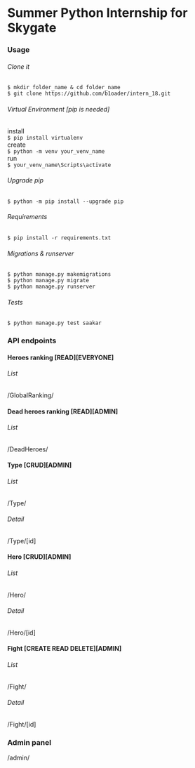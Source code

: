# Summer Python Internship for Skygate
### Usage
###### Clone it
`$ mkdir folder_name & cd folder_name`<br>
`$ git clone https://github.com/b1oader/intern_18.git`
###### Virtual Environment [pip is needed]
install<br>
`$ pip install virtualenv`<br>
create<br>
`$ python -m venv your_venv_name`<br>
run<br>
`$ your_venv_name\Scripts\activate`<br>
###### Upgrade pip
`$ python -m pip install --upgrade pip`<br>
###### Requirements
`$ pip install -r requirements.txt`<br>
###### Migrations & runserver
`$ python manage.py makemigrations`<br>
`$ python manage.py migrate`<br>
`$ python manage.py runserver`<br>
###### Tests
`$ python manage.py test saakar`<br>
### API endpoints
#### Heroes ranking [READ][EVERYONE]
###### List
/GlobalRanking/
#### Dead heroes ranking [READ][ADMIN]
###### List
/DeadHeroes/
#### Type [CRUD][ADMIN]
###### List
/Type/
###### Detail
/Type/[id]
#### Hero [CRUD][ADMIN]
###### List
/Hero/
###### Detail
/Hero/[id]
#### Fight [CREATE READ DELETE][ADMIN]
###### List
/Fight/
###### Detail
/Fight/[id]
<br>
### Admin panel
/admin/
<br>
